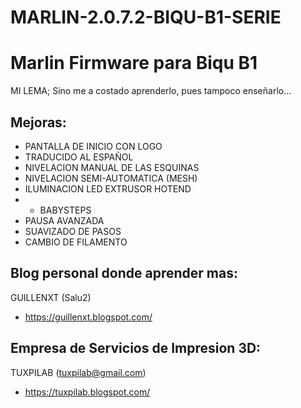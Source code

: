 # MARLIN-2.0.7.2-BIQU-B1-SERIE #
Marlin Firmware para Biqu B1
==========

MI LEMA; Sino me a costado aprenderlo, pues tampoco enseñarlo...

Mejoras:
--------------------
+ PANTALLA DE INICIO CON LOGO
+ TRADUCIDO AL ESPAÑOL
+ NIVELACION MANUAL DE LAS ESQUINAS
+ NIVELACION SEMI-AUTOMATICA (MESH)
+ ILUMINACION LED EXTRUSOR HOTEND
+ + BABYSTEPS
+ PAUSA AVANZADA
+ SUAVIZADO DE PASOS
+ CAMBIO DE FILAMENTO


Blog personal donde aprender mas:
--------------------

GUILLENXT (Salu2)
+ https://guillenxt.blogspot.com/

Empresa de Servicios de Impresion 3D:
--------------------

TUXPILAB (tuxpilab@gmail.com)
+ https://tuxpilab.blogspot.com/
